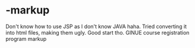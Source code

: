 # -markup
Don't know how to use JSP as I don't know JAVA haha. Tried converting it into html files, making them ugly. Good start tho.
GINUE course registration program markup
